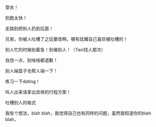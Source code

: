 穿衣！

别跑太快！

走路别把别人扔到后面！

兄弟，你被人吐槽了之后要改啊，哪有炫耀自己喜欢被吐槽的！

别人忙的时候别着急！别催别人！（Taxi找人那次）

自信一点，别啥啥都道歉！

别人端盘子也帮人端一下！

练习一下dating！

叫人出来请拿出具体的行程方案！




吐槽别人的格式

我有个想法，blah blah，我觉得自己也有同样的问题，虽然我知道你的blah blah，


